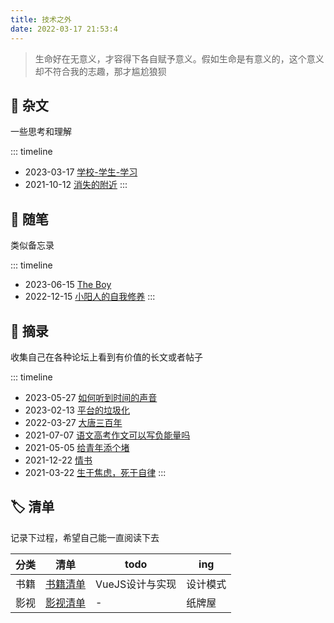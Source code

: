 ```yaml
---
title: 技术之外
date: 2022-03-17 21:53:4
---
```


> 生命好在无意义，才容得下各自赋予意义。假如生命是有意义的，这个意义却不符合我的志趣，那才尴尬狼狈

## 📜 杂文
一些思考和理解

::: timeline
- 2023-03-17 [学校-学生-学习](resources/essays/学校-学生-学习) 
- 2021-10-12 [消失的附近](resources/essays/消失的附近) 
:::

## 📃 随笔
类似备忘录

::: timeline
- 2023-06-15 [The Boy](resources/notes/theboy)
- 2022-12-15 [小阳人的自我修养](resources/notes/小阳人的自我修养) 
:::

## 📄 摘录
收集自己在各种论坛上看到有价值的长文或者帖子

::: timeline
- 2023-05-27 [如何听到时间的声音](resources/excerpt/如何听到时间的声音)
- 2023-02-13 [平台的垃圾化](resources/excerpt/平台的垃圾化)
- 2022-03-27 [大唐三百年](resources/excerpt/大唐三百年)
- 2021-07-07 [语文高考作文可以写负能量吗](resources/excerpt/语文高考作文可以写负能量作文吗)
- 2021-05-05 [给青年添个堵](resources/excerpt/给青年添个堵)
- 2021-12-22 [情书](resources/excerpt/情书)
- 2021-03-22 [生于焦虑，死于自律](resources/excerpt/生于焦虑-死于自律) 
:::


## 🏷️ 清单
记录下过程，希望自己能一直阅读下去

| 分类 | 清单 | todo | ing |
| ---  | --- | --- | --- |
| 书籍 | [书籍清单](resources/list/书籍清单) | VueJS设计与实现 | 设计模式 |
| 影视 | [影视清单](resources/list/影视清单) | - | 纸牌屋 |
